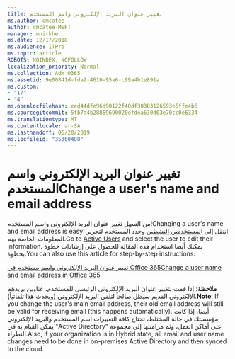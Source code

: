```yaml
---
title: تغيير عنوان البريد الإلكتروني واسم المستخدم
ms.author: cmcatee
author: cmcatee-MSFT
manager: mnirkhe
ms.date: 12/17/2018
ms.audience: ITPro
ms.topic: article
ROBOTS: NOINDEX, NOFOLLOW
localization_priority: Normal
ms.collection: Adm_O365
ms.assetid: 9e00841d-fda2-4610-95a6-c99a4b1e891a
ms.custom:
- "17"
- "4"
ms.openlocfilehash: eed44dfe96d90122f40df30383126593e5ffe4b6
ms.sourcegitcommit: 5fb7a4b28859690020efdea630d03e70cc0e6334
ms.translationtype: MT
ms.contentlocale: ar-SA
ms.lasthandoff: 06/28/2019
ms.locfileid: "35360488"
---
```

# <a name="change-a-users-name-and-email-address"></a><span data-ttu-id="53dca-102">تغيير عنوان البريد الإلكتروني واسم المستخدم</span><span class="sxs-lookup"><span data-stu-id="53dca-102">Change a user's name and email address</span></span>

<span data-ttu-id="53dca-103">من السهل تغيير عنوان البريد الإلكتروني واسم المستخدم!</span><span class="sxs-lookup"><span data-stu-id="53dca-103">Changing a user's name and email address is easy!</span></span> <span data-ttu-id="53dca-104">انتقل إلى [المستخدمين النشطين](https://admin.microsoft.com/Adminportal/Home?source=applauncher#/users) وحدد المستخدم لتحرير المعلومات الخاصة بهم.</span><span class="sxs-lookup"><span data-stu-id="53dca-104">Go to [Active Users](https://admin.microsoft.com/Adminportal/Home?source=applauncher#/users) and select the user to edit their information.</span></span> <span data-ttu-id="53dca-105">يمكنك أيضا استخدام هذه المقالة للحصول على إرشادات خطوة بخطوة:</span><span class="sxs-lookup"><span data-stu-id="53dca-105">You can also use this article for step-by-step instructions:</span></span>
  
[<span data-ttu-id="53dca-106">تغيير عنوان البريد الإلكتروني واسم مستخدم في Office 365</span><span class="sxs-lookup"><span data-stu-id="53dca-106">Change a user name and email address in Office 365</span></span>](https://support.office.com/article/Change-a-user-name-and-email-address-in-Office-365-fb5ac074-e203-4e1f-9843-b9d1a3e03297?wt.mc_id=change_email_AI.aspx)
  
 <span data-ttu-id="53dca-107">**ملاحظة**: إذا قمت بتغيير عنوان البريد الإلكتروني الرئيسي للمستخدم، عناوين بريدهم الإلكتروني القديم سيظل صالحاً لتلقي البريد الإلكتروني (ويحدث هذا تلقائياً).</span><span class="sxs-lookup"><span data-stu-id="53dca-107">**Note**: If you change the user's main email address, their old email address will still be valid for receiving email (this happens automatically).</span></span> <span data-ttu-id="53dca-108">أيضا، إذا كانت مؤسستك في حالة المختلط، تحتاج كافة التغييرات اسم المستخدم والبريد الإلكتروني يمكن القيام به في "Active Directory" على أماكن العمل، وثم مزامنتها إلى مجموعة النظراء.</span><span class="sxs-lookup"><span data-stu-id="53dca-108">Also, if your organization is in Hybrid state, all email and user name changes need to be done in on-premises Active Directory and then synced to the cloud.</span></span>
